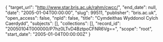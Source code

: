 {
  "target_url": "http://www.star.bris.ac.uk/rahm/cwcc/", 
  "end_date": null, 
  "date": "2005-01-04T00:00:00", 
  "slug": 99511, 
  "publisher": "bris.ac.uk", 
  "open_access": false, 
  "npld": false, 
  "title": "Cymdeithas Wyddonol Cylch Caerdydd", 
  "subjects": [], 
  "collections": [], 
  "record_id": "20050104T000000/P7hz0LTvD4BztpoCFNR6Vg==", 
  "scope": "root", 
  "start_date": "2005-01-04T00:00:00Z"
}

